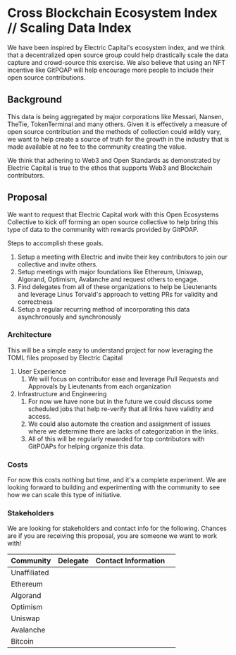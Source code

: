 # Cross Blockchain Ecosystem Index // Scaling Data Index

We have been inspired by Electric Capital's ecosystem index, and we think that a decentralized open source group could 
help drastically scale the data capture and crowd-source this exercise. We also believe that using an NFT incentive like
GitPOAP will help encourage more people to include their open source contributions.

## Background

This data is being aggregated by major corporations like Messari, Nansen, TheTie, TokenTerminal and many others. Given it 
is effectively a measure of open source contribution and the methods of collection could wildly vary, we want to help 
create a source of truth for the growth in the industry that is made available at no fee to the community creating the value.

We think that adhering to Web3 and Open Standards as demonstrated by Electric Capital is true to the ethos that supports
Web3 and Blockchain contributors.

## Proposal

We want to request that Electric Capital work with this Open Ecosystems Collective to kick off forming an open source
collective to help bring this type of data to the community with rewards provided by GitPOAP.

Steps to accomplish these goals.
1. Setup a meeting with Electric and invite their key contributors to join our collective and invite others.
2. Setup meetings with major foundations like Ethereum, Uniswap, Algorand, Optimism, Avalanche and request others to engage.
3. Find delegates from all of these organizations to help be Lieutenants and leverage Linus Torvald's approach to vetting PRs for validity and correctness
4. Setup a regular recurring method of incorporating this data asynchronously and synchronously

### Architecture

This will be a simple easy to understand project for now leveraging the TOML files proposed by Electric Capital
1. User Experience
   1. We will focus on contributor ease and leverage Pull Requests and Approvals by Lieutenants from each organization
2. Infrastructure and Engineering
   1. For now we have none but in the future we could discuss some scheduled jobs that help re-verify that all links have validity and access. 
   2. We could also automate the creation and assignment of issues where we determine there are lacks of categorization in the links.
   3. All of this will be regularly rewarded for top contributors with GitPOAPs for helping organize this data. 

### Costs

For now this costs nothing but time, and it's a complete experiment. We are looking forward to building and experimenting with the community 
to see how we can scale this type of initiative. 

### Stakeholders

We are looking for stakeholders and contact info for the following. Chances are if you are receiving this proposal, you are someone we want to work with!

| Community    | Delegate | Contact Information |     |
|--------------|----------|---------------------|-----|
| Unaffiliated |          |                     |     |
| Ethereum     |          |                     |     |
| Algorand     |          |                     |     |
| Optimism     |          |                     |     |
| Uniswap      |          |                     |     |
| Avalanche    |          |                     |     |
| Bitcoin      |          |                     |     |
